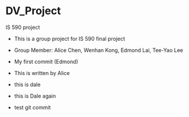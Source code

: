 # DV_Project
IS 590 project
 - This is a group project for IS 590 final project
 - Group Member: Alice Chen, Wenhan Kong, Edmond Lai, Tee-Yao Lee

 - My first commit (Edmond)
 - This is written by Alice
 - this is dale
 - this is Dale again
 - test git commit
